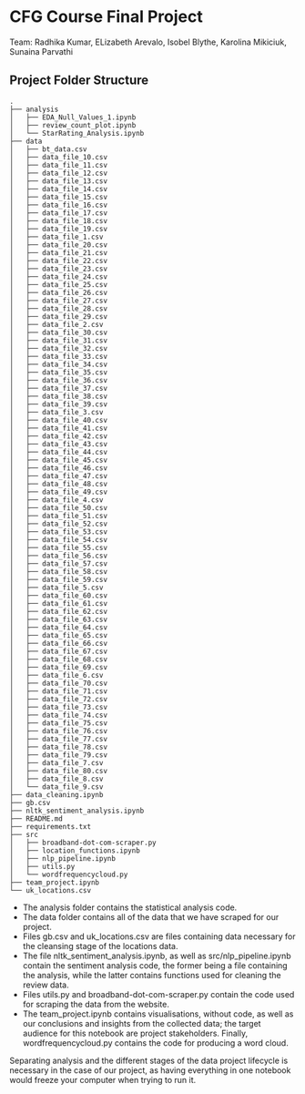  # CFG Course Final Project
 
 Team: Radhika Kumar, ELizabeth Arevalo, Isobel Blythe, Karolina Mikiciuk, Sunaina Parvathi
 
 ## Project Folder Structure 
 
 ```
 .
├── analysis
│   ├── EDA_Null_Values_1.ipynb
│   ├── review_count_plot.ipynb
│   └── StarRating_Analysis.ipynb
├── data
│   ├── bt_data.csv
│   ├── data_file_10.csv
│   ├── data_file_11.csv
│   ├── data_file_12.csv
│   ├── data_file_13.csv
│   ├── data_file_14.csv
│   ├── data_file_15.csv
│   ├── data_file_16.csv
│   ├── data_file_17.csv
│   ├── data_file_18.csv
│   ├── data_file_19.csv
│   ├── data_file_1.csv
│   ├── data_file_20.csv
│   ├── data_file_21.csv
│   ├── data_file_22.csv
│   ├── data_file_23.csv
│   ├── data_file_24.csv
│   ├── data_file_25.csv
│   ├── data_file_26.csv
│   ├── data_file_27.csv
│   ├── data_file_28.csv
│   ├── data_file_29.csv
│   ├── data_file_2.csv
│   ├── data_file_30.csv
│   ├── data_file_31.csv
│   ├── data_file_32.csv
│   ├── data_file_33.csv
│   ├── data_file_34.csv
│   ├── data_file_35.csv
│   ├── data_file_36.csv
│   ├── data_file_37.csv
│   ├── data_file_38.csv
│   ├── data_file_39.csv
│   ├── data_file_3.csv
│   ├── data_file_40.csv
│   ├── data_file_41.csv
│   ├── data_file_42.csv
│   ├── data_file_43.csv
│   ├── data_file_44.csv
│   ├── data_file_45.csv
│   ├── data_file_46.csv
│   ├── data_file_47.csv
│   ├── data_file_48.csv
│   ├── data_file_49.csv
│   ├── data_file_4.csv
│   ├── data_file_50.csv
│   ├── data_file_51.csv
│   ├── data_file_52.csv
│   ├── data_file_53.csv
│   ├── data_file_54.csv
│   ├── data_file_55.csv
│   ├── data_file_56.csv
│   ├── data_file_57.csv
│   ├── data_file_58.csv
│   ├── data_file_59.csv
│   ├── data_file_5.csv
│   ├── data_file_60.csv
│   ├── data_file_61.csv
│   ├── data_file_62.csv
│   ├── data_file_63.csv
│   ├── data_file_64.csv
│   ├── data_file_65.csv
│   ├── data_file_66.csv
│   ├── data_file_67.csv
│   ├── data_file_68.csv
│   ├── data_file_69.csv
│   ├── data_file_6.csv
│   ├── data_file_70.csv
│   ├── data_file_71.csv
│   ├── data_file_72.csv
│   ├── data_file_73.csv
│   ├── data_file_74.csv
│   ├── data_file_75.csv
│   ├── data_file_76.csv
│   ├── data_file_77.csv
│   ├── data_file_78.csv
│   ├── data_file_79.csv
│   ├── data_file_7.csv
│   ├── data_file_80.csv
│   ├── data_file_8.csv
│   └── data_file_9.csv
├── data_cleaning.ipynb
├── gb.csv
├── nltk_sentiment_analysis.ipynb
├── README.md
├── requirements.txt
├── src
│   ├── broadband-dot-com-scraper.py
│   ├── location_functions.ipynb
│   ├── nlp_pipeline.ipynb
│   ├── utils.py
│   └── wordfrequencycloud.py
├── team_project.ipynb
└── uk_locations.csv
```

* The analysis folder contains the statistical analysis code. 
* The data folder contains all of the data that we have scraped for our project.
*  Files gb.csv and uk_locations.csv are files containing data necessary for the cleansing stage of the locations data. 
*  The file nltk_sentiment_analysis.ipynb, as well as src/nlp_pipeline.ipynb contain the sentiment analysis code, the former being a file containing the analysis, while the latter contains functions used for cleaning the review data. 
*  Files utils.py and broadband-dot-com-scraper.py contain the code used for scraping the data from the website. 
*  The team_project.ipynb contains visualisations, without code, as well as our conclusions and insights from the collected data; the target audience for this notebook are project stakeholders. Finally, wordfrequencycloud.py contains the code for producing a word cloud.

Separating analysis and the different stages of the data project lifecycle is necessary in the case of our project, as having everything in one notebook would freeze your computer when trying to run it. 
